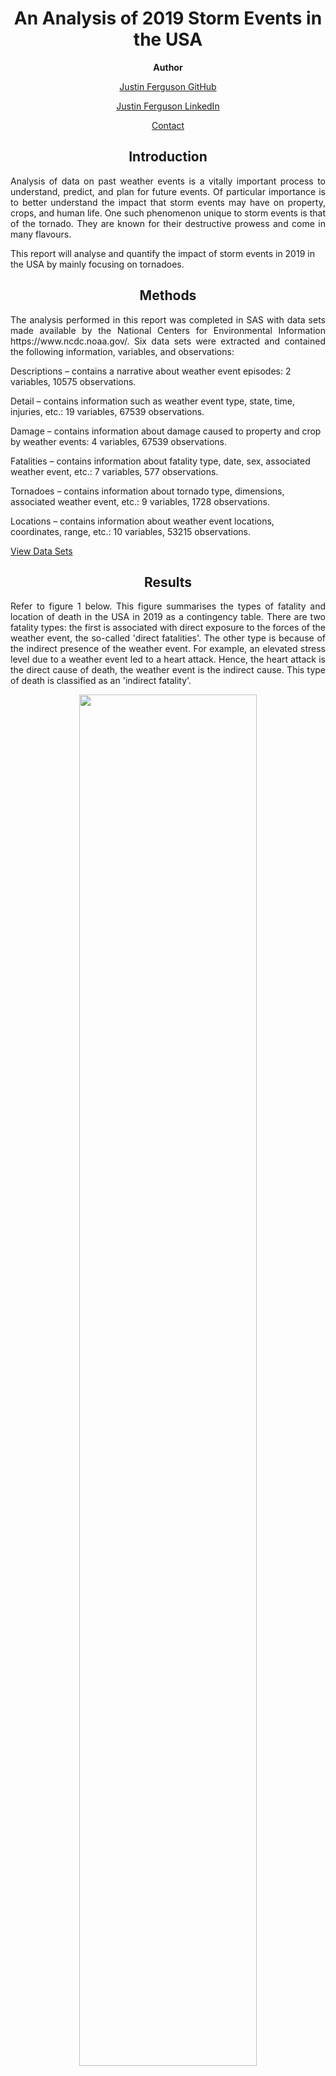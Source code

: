 <h1 align="center">An Analysis of 2019 Storm Events in the USA</h1>

<p align="center"><b>Author</b></p>
<a href="https://github.com/j-b-ferguson"><p align="center">Justin Ferguson GitHub</p></a>
<a href="https://www.linkedin.com/in/jf2749/"><p align="center">Justin Ferguson LinkedIn</p></a>
<a href="mailto:justin.benjamin.ferguson@gmail.com?subject=GitHub%20Enquiry"><p align="center">Contact</p></a>

<h2 align="center">Introduction</h2>
<p align="justify">
Analysis of data on past weather events is a vitally important process to understand, predict, and plan for future events. Of particular importance is to better understand the impact that storm events may have on property, crops, and human life. One such phenomenon unique to storm events is that of the tornado. They are known for their destructive prowess and come in many flavours.

This report will analyse and quantify the impact of storm events in 2019 in the USA by mainly focusing on tornadoes.
</p>

<h2 align="center">Methods</h2>

<p align="justify">
The analysis performed in this report was completed in SAS with data sets made available by the National Centers for Environmental Information https://www.ncdc.noaa.gov/. Six data sets were extracted and contained the following information, variables, and observations:

Descriptions – contains a narrative about weather event episodes: 2 variables, 10575 observations.

Detail – contains information such as weather event type, state, time, injuries, etc.: 19 variables, 67539 observations.

Damage – contains information about damage caused to property and crop by weather events: 4 variables, 67539 observations.

Fatalities – contains information about fatality type, date, sex, associated weather event, etc.: 7 variables, 577 observations.

Tornadoes – contains information about tornado type, dimensions, associated weather event, etc.: 9 variables, 1728 observations.

Locations – contains information about weather event locations, coordinates, range, etc.: 10 variables, 53215 observations.

[View Data Sets](https://github.com/j-b-ferguson/usa-storm-events-2019-analysis/tree/main/Data%20Sets)
</p>

<h2 align="center">Results</h2>

<p align="justify">
Refer to figure 1 below. This figure summarises the types of fatality and location of death in the USA in 2019 as a contingency table. There are two fatality types: the first is associated with direct exposure to the forces of the weather event, the so-called 'direct fatalities'. The other type is because of the indirect presence of the weather event. For example, an elevated stress level due to a weather event led to a heart attack. Hence, the heart attack is the direct cause of death, the weather event is the indirect cause. This type of death is classified as an 'indirect fatality'.
</p>

<p align="center">
  <img width="75%" height="75%" src="https://github.com/j-b-ferguson/usa-storm-events-2019-analysis/blob/main/plots/Contingency%20Table%20of%20Fatality%20Type%20by%20Fatality%20Location.svg">
</p>
<p align="center">Figure 1: A contingency table showing fatality type by fatality location in 2019.</p>

<p align="justify">
With this explanation aside, first consider the row totals, these statistics are related to the type of fatality. They show that weather events attributed to 415 direct and 162 indirect fatalities, or 72 % and 28 %, respectively. Most notably, deaths due to the direct forces of nature were significantly higher than indirect causes. The overall fatality statistic was 577.
</p>

<p align="justify">
Now consider the column totals in figure 1, these statistics are associated with the location of death. Most intuitively, being inside accounted for the least fatalities, only 8 %. As expected, being outside had considerably more, with 29 %. Positioning next to bodies of water appeared to be similarly dangerous with 22 %. However, vehicle or equipment related deaths appeared to trump all others with 35 %.
</p>

<p align="justify">
Lastly, consider the intersects of figure 1, these statistics provide information about the type of fatality with the location of death. Logically, being outside during a weather event had the most direct fatalities, owning 23 % of total fatalities, the most hazardous of all metrics. However, vehicle equipment and water located direct fatalities followed closely behind, with 22 % and 19 % respectively. Indirect fatalities were their deadliest when associated with a vehicle or equipment, accounting for 14 % of the total metric, and dwarfing all other locations with respect to this fatality type.
</p>

<p align="justify">
Figure 2 shows the total direct and indirect injuries per month for weather events in 2019. Visual analysis suggests that weather events posed a greater risk to injury from January to July, and falls off considerably from August to December. To supplement this analysis, the chart shows that the highest direct and indirect injury count was May and February; the lowest injury count was in January and October, respectively.
</p>

<p align="center">
  <img width="75%" height="75%" src="https://github.com/j-b-ferguson/usa-storm-events-2019-analysis/blob/main/plots/Total%20Direct%20and%20Indirect%20Injuries%20per%20Month%20for%20Weather%20Events%20in%202019.svg">
</p>
<p align="center">Figure 2: A clustered bar chart showing the total direct and indirect injuries per month for <br> weather events in 2019.</p>

<p align="justify">
To better understand the impact of storm events last year, it is appropriate to consider the effect that extreme phenomena may have had on property damage and human life. In this context, a two independent samples t-test has been carried out to test for a statistically significant mean difference in the cost of property damage, between tornado severity types EF0 and EF1, given;
</p>

<p align="center">
Null Hypothesis: <i>H</i><sub> 0</sub> = 0,
<br>
Alternative Hypothesis: 
<i>H</i><sub> A</sub> &ne; 0,
<br>
Sample Size EF0: <i>N</i><sub> EF0</sub> = 644 > 30,
<br>
Sample Size EF1: <i>N</i><sub> EF1</sub> = 531 > 30,
<br>
Significance level: 
<i>&alpha;</i> = 0.01.

Consider figures 3 and 4 below showing kernels of each sample against a theoretical normal distribution and Q-Q plots to check the normality assumption.
</p>

<p align="center">
  <img width="75%" height="75%" src="https://github.com/j-b-ferguson/usa-storm-events-2019-analysis/blob/main/plots/Distribution%20of%20Property%20Damage%20by%20EF0_EF1%20Tornadoes.svg">
</p>
<p align="center">Figure 3: Distribution curves of the EF0 and EF1 kernels against the normal distribution <br> with actual data points for both types below.</p>

<p align="center">
  <img width="75%" height="75%" src="https://github.com/j-b-ferguson/usa-storm-events-2019-analysis/blob/main/plots/QQplot%20of%20Property%20Damage%20given%20Tornado%20Severity.svg">
</p>
<p align="center">Figure 4: Q-Q plots show the distributions of tornado types plotted against theoretical <br> normal quantiles.</p>

<p align="justify">
Both plots show that the normality of samples has not been satisfied. Also, note that the variance of EF0 with respect to EF1 is much larger. Regardless of these violations of normality, the Central Limit Theorem allows the t-test to proceed because sample sizes are greater than 30.
</p>

<p align="justify">
As in figure 5 below, the <i>p</i>-value for the test of homogeneity of variance is <i>p</i> < .0001, so <i>H</i><sub> 0</sub> was rejected at the 99 % confidence level; and so, equal variances could not be assumed. Using the Satterthwaite (Welch) method for the two sample <i>t</i>-test found a statistically significant mean difference in property damage between tornado severity EF0 and EF1 of -$216,579, where <i>t</i> (df = 536.81) = -4.46, <i>p</i> <.0001 99 %[-$342,058 -$91,101].
</p>

<p align="center">
  <img width="75%" height="75%" src="https://github.com/j-b-ferguson/usa-storm-events-2019-analysis/blob/main/plots/T-test%20of%20Property%20Damage%20given%20Tornado%20Severity.svg">  
</p>
<p align="center">Figure 5: A summary of the two independent sample t-test of property damage given <br> tornado type. Also shown is the test for equality of variances.</p>

<p align="justify">
Note that the difference in count between these tornadoes is only; EF0 - EF1: 644 - 531 = 113. Nevertheless, there is a clear statistically significant difference in the cost of property damage between the two types of tornadoes. One can assume that this difference is due to the variation in destructive power between these two types of tornado.
</p>

<p align="justify">
Figure 6 below shows the frequencies and percentages of different tornado types last year. Overall, there were a total of 1728 tornado occurrences, with only 2.77 % being either EF3 or EF4. Now observe figure 7 below, the total damage caused by tornadoes in 2019 far exceeds any other weather event classification. A large number of EF1 tornadoes last year, and tornadoes overall, in conjunction with the differences in damage caused by EF0 and EF1 types, such as maximums of $1.38M against $15M, as well as a mean difference of -$216,579, appear to account for the $3B in damage.
</p>

<p align="center">
  <img width="75%" height="75%" src="https://github.com/j-b-ferguson/usa-storm-events-2019-analysis/blob/main/plots/Table%20of%20Frequency%20and%20Percentage%20of%20different%20Tornado%20Types%20in%202019.svg">
</p>
<p align="center">Figure 6: A frequency distribution table with percentage of different tornado types in 2019.</p>

<p align="center">
  <img width="75%" height="75%" src="https://github.com/j-b-ferguson/usa-storm-events-2019-analysis/blob/main/plots/Damage%20to%20Property%20and%20Crops%20by%20Weather%20Events%20in%202019.svg">
</p>
<p align="center">Figure 7: A bar chart showing damage cost to property and crops caused by weather events in 2019.</p>

<p align="justify">
Another way to ascertain the effect that weather events (including storm events) had in 2019 is to measure the overall impact on human life. Consider figure 8 below, the impact coefficient has been created to measure the effect of such events, and is defined by the following equation:
</p>

<p align="center">
<a href="https://www.codecogs.com/eqnedit.php?latex=I_{\alpha}&space;=&space;\sum_{i}\frac{f_{\alpha}&plus;t_{\alpha}}{f_{i}&plus;t_{i}}." target="_blank"><img src="https://latex.codecogs.com/svg.latex?I_{\alpha}&space;=&space;\sum_{i}\frac{f_{\alpha}&plus;t_{\alpha}}{f_{i}&plus;t_{i}}." title="I_{\alpha} = \sum_{i}\frac{f_{\alpha}+t_{\alpha}}{f_{i}+t_{i}}." /></a>
</p>

<p align="justify">
Where <i>I</i><sub>&alpha;</sub> is the impact coefficient, <i>f</i><sub>&alpha;</sub> are the total fatalities (direct and indirect), and <i>t</i><sub>&alpha;</sub> are the total injuries (direct and indirect) of any particular weather event type &alpha;. In the denominator, these variables are summed through <i>i</i> weather event types. Figure 8 reveals the overall impact of tornadoes on human life last year was 0.6. This surpasses all other weather events overwhelmingly, as the remaining fall short of 0.1. Also below, figure 9 reveals an impact coefficient of approximately 0.5 in Alabama, this exceeds all other states. Therefore, the analysis infers that tornados had the highest impact on human life last year in the state of Alabama.
</p>

<p align="center">
  <img width="75%" height="75%" src="https://github.com/j-b-ferguson/usa-storm-events-2019-analysis/blob/main/plots/Weather%20Event%20Impact%20in%202019.svg">
</p>
<p align="center">Figure 8: A bar chart showing impact coefficient given weather event type.</p>

<p align="center">
  <img width="75%" height="75%" src="https://github.com/j-b-ferguson/usa-storm-events-2019-analysis/blob/main/plots/Weather%20Event%20Impact%20in%20States%20in%202019.svg">
</p>
<p align="center">Figure 9: A bar chart showing impact coefficient given state.</p>

<p align="justify">
Figure 10 below reveals fatalities based on weather event type. Rip currents yield the most fatalities and wildfires the least, approximately 60 and 5, respectively. Despite being the most impactful, tornadoes were not the deadliest.
</p>

<p align="center">
  <img width="75%" height="75%" src="https://github.com/j-b-ferguson/usa-storm-events-2019-analysis/blob/main/plots/Weather%20event%20fatalities%20in%202019.svg">
</p>
<p align="center">Figure 10: A bar chart showing fatalities given weather event type.</p>

<p align="justify">
A similar situation as in figure 11, Alabama did not have the highest occurence of fatalities, despite having the most impact. The highest concentration appears in the state of California with around 60 fatalities.
</p>

<p align="center">
  <img width="75%" height="75%" src="https://github.com/j-b-ferguson/usa-storm-events-2019-analysis/blob/main/plots/Weather%20Event%20Fatalities%20in%20States%20in%202019.svg">
</p>
<p align="center">Figure 11: A bar chart showing fatalities given state.</p>

<h2 align="center">Conclusion</h2>

<p align="justify">
Weather events overall amassed 577 fatalities last year in USA, with the majority not inside, and due to direct exposure. A visual analysis revealed the months of greatest risk to injury being from January to July. Of particular interest is the effect of storm events, as these categorise some of the most extreme phenomena, such as tornadoes.
</p>

<p align="justify">
Overall, there was a high number of tornadoes last year, with only 2.77 % being EF3 or EF4, such that the majority were either EF0 or EF1, - 644 and 531, respectively. A two independent samples <i>t</i>-test showed a statistically significant mean difference of -$216,579 in property damage cost caused by EF0 and EF1 with 99 % confidence. This quantifies the difference in destructive power between the two types.
</p>

<p align="justify">
The total damage cost to property and crop by tornadoes was $3B last year and far exceeded all other weather event classifications. This is accounted for by a large number of tornadoes, EF1 type most notably.
</p>

<p align="justify">
Tornadoes due to storm events appeared to have had a highly significant impact on human life last year, dwarfing all other classifications, particularly in the state of Alabama. Nevertheless, fatalities of last year caused by tornadoes were not as high as that of rip currents. Moreover, not as well concentrated as the state of California. However, this does not diminish the severe impacts of these events last year.
</p>
